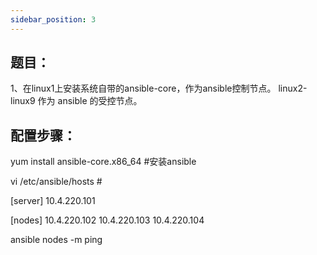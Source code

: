 ```yaml
---
sidebar_position: 3
---
```


## **题目：**
1、在linux1上安装系统自带的ansible-core，作为ansible控制节点。 
linux2-linux9 作为 ansible 的受控节点。
## 配置步骤：
yum install ansible-core.x86_64  #安装ansible

vi /etc/ansible/hosts #

[server]
10.4.220.101

[nodes]
10.4.220.102
10.4.220.103
10.4.220.104

ansible nodes -m ping 
